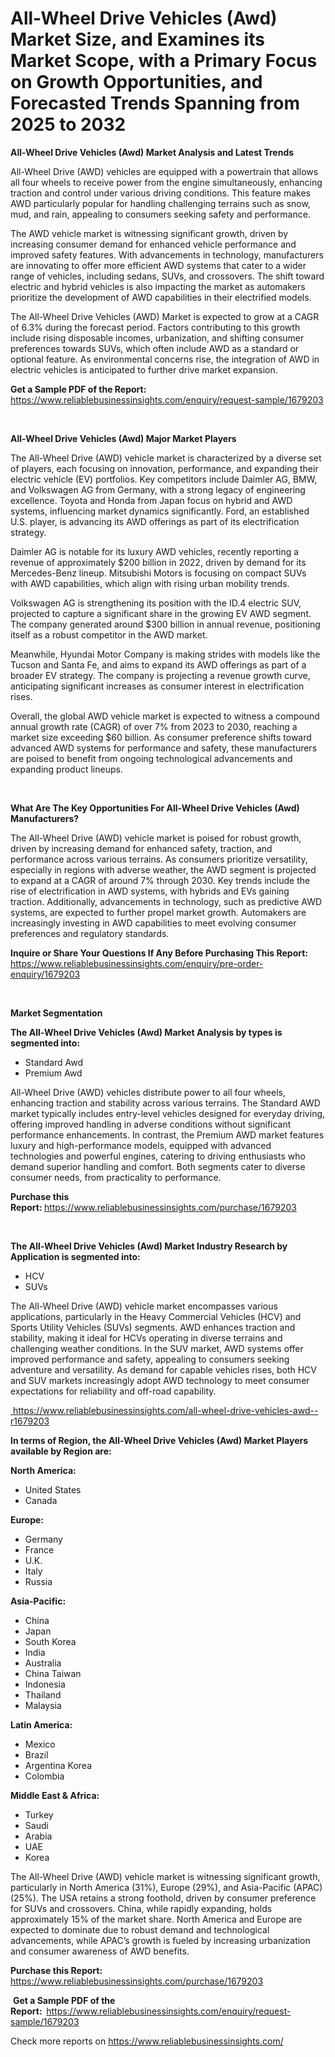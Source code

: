 <p><h1>All-Wheel Drive Vehicles (Awd) Market Size, and Examines its Market Scope, with a Primary Focus on Growth Opportunities, and Forecasted Trends Spanning from 2025 to 2032</h1></p><p><strong>All-Wheel Drive Vehicles (Awd) Market Analysis and Latest Trends</strong></p>
<p><p>All-Wheel Drive (AWD) vehicles are equipped with a powertrain that allows all four wheels to receive power from the engine simultaneously, enhancing traction and control under various driving conditions. This feature makes AWD particularly popular for handling challenging terrains such as snow, mud, and rain, appealing to consumers seeking safety and performance.</p><p>The AWD vehicle market is witnessing significant growth, driven by increasing consumer demand for enhanced vehicle performance and improved safety features. With advancements in technology, manufacturers are innovating to offer more efficient AWD systems that cater to a wider range of vehicles, including sedans, SUVs, and crossovers. The shift toward electric and hybrid vehicles is also impacting the market as automakers prioritize the development of AWD capabilities in their electrified models.</p><p>The All-Wheel Drive Vehicles (AWD) Market is expected to grow at a CAGR of 6.3% during the forecast period. Factors contributing to this growth include rising disposable incomes, urbanization, and shifting consumer preferences towards SUVs, which often include AWD as a standard or optional feature. As environmental concerns rise, the integration of AWD in electric vehicles is anticipated to further drive market expansion.</p></p>
<p><strong>Get a Sample PDF of the Report:&nbsp;</strong> <a href="https://www.reliablebusinessinsights.com/enquiry/request-sample/1679203?utm_campaign=2752&utm_medium=2&utm_source=Github&utm_content=ia&utm_term=24032025&utm_id=all-wheel-drive-vehicles-awd">https://www.reliablebusinessinsights.com/enquiry/request-sample/1679203</a></p>
<p>&nbsp;</p>
<p><strong>All-Wheel Drive Vehicles (Awd) Major Market Players</strong></p>
<p><p>The All-Wheel Drive (AWD) vehicle market is characterized by a diverse set of players, each focusing on innovation, performance, and expanding their electric vehicle (EV) portfolios. Key competitors include Daimler AG, BMW, and Volkswagen AG from Germany, with a strong legacy of engineering excellence. Toyota and Honda from Japan focus on hybrid and AWD systems, influencing market dynamics significantly. Ford, an established U.S. player, is advancing its AWD offerings as part of its electrification strategy.</p><p>Daimler AG is notable for its luxury AWD vehicles, recently reporting a revenue of approximately $200 billion in 2022, driven by demand for its Mercedes-Benz lineup. Mitsubishi Motors is focusing on compact SUVs with AWD capabilities, which align with rising urban mobility trends.</p><p>Volkswagen AG is strengthening its position with the ID.4 electric SUV, projected to capture a significant share in the growing EV AWD segment. The company generated around $300 billion in annual revenue, positioning itself as a robust competitor in the AWD market.</p><p>Meanwhile, Hyundai Motor Company is making strides with models like the Tucson and Santa Fe, and aims to expand its AWD offerings as part of a broader EV strategy. The company is projecting a revenue growth curve, anticipating significant increases as consumer interest in electrification rises.</p><p>Overall, the global AWD vehicle market is expected to witness a compound annual growth rate (CAGR) of over 7% from 2023 to 2030, reaching a market size exceeding $60 billion. As consumer preference shifts toward advanced AWD systems for performance and safety, these manufacturers are poised to benefit from ongoing technological advancements and expanding product lineups.</p></p>
<p>&nbsp;</p>
<p><strong>What Are The Key Opportunities For All-Wheel Drive Vehicles (Awd) Manufacturers?</strong></p>
<p><p>The All-Wheel Drive (AWD) vehicle market is poised for robust growth, driven by increasing demand for enhanced safety, traction, and performance across various terrains. As consumers prioritize versatility, especially in regions with adverse weather, the AWD segment is projected to expand at a CAGR of around 7% through 2030. Key trends include the rise of electrification in AWD systems, with hybrids and EVs gaining traction. Additionally, advancements in technology, such as predictive AWD systems, are expected to further propel market growth. Automakers are increasingly investing in AWD capabilities to meet evolving consumer preferences and regulatory standards.</p></p>
<p><strong>Inquire or Share Your Questions If Any Before Purchasing This Report:</strong> <a href="https://www.reliablebusinessinsights.com/enquiry/pre-order-enquiry/1679203?utm_campaign=2752&utm_medium=2&utm_source=Github&utm_content=ia&utm_term=24032025&utm_id=all-wheel-drive-vehicles-awd">https://www.reliablebusinessinsights.com/enquiry/pre-order-enquiry/1679203</a></p>
<p>&nbsp;</p>
<p><strong>Market Segmentation</strong></p>
<p><strong>The All-Wheel Drive Vehicles (Awd) Market Analysis by types is segmented into:</strong></p>
<p><ul><li>Standard Awd</li><li>Premium Awd</li></ul></p>
<p><p>All-Wheel Drive (AWD) vehicles distribute power to all four wheels, enhancing traction and stability across various terrains. The Standard AWD market typically includes entry-level vehicles designed for everyday driving, offering improved handling in adverse conditions without significant performance enhancements. In contrast, the Premium AWD market features luxury and high-performance models, equipped with advanced technologies and powerful engines, catering to driving enthusiasts who demand superior handling and comfort. Both segments cater to diverse consumer needs, from practicality to performance.</p></p>
<p><strong>Purchase this Report:&nbsp;</strong><a href="https://www.reliablebusinessinsights.com/purchase/1679203?utm_campaign=2752&utm_medium=2&utm_source=Github&utm_content=ia&utm_term=24032025&utm_id=all-wheel-drive-vehicles-awd">https://www.reliablebusinessinsights.com/purchase/1679203</a></p>
<p>&nbsp;</p>
<p><strong>The All-Wheel Drive Vehicles (Awd) Market Industry Research by Application is segmented into:</strong></p>
<p><ul><li>HCV</li><li>SUVs</li></ul></p>
<p><p>The All-Wheel Drive (AWD) vehicle market encompasses various applications, particularly in the Heavy Commercial Vehicles (HCV) and Sports Utility Vehicles (SUVs) segments. AWD enhances traction and stability, making it ideal for HCVs operating in diverse terrains and challenging weather conditions. In the SUV market, AWD systems offer improved performance and safety, appealing to consumers seeking adventure and versatility. As demand for capable vehicles rises, both HCV and SUV markets increasingly adopt AWD technology to meet consumer expectations for reliability and off-road capability.</p></p>
<p><a href="https://www.reliablebusinessinsights.com/all-wheel-drive-vehicles-awd--r1679203?utm_campaign=2752&utm_medium=2&utm_source=Github&utm_content=ia&utm_term=24032025&utm_id=all-wheel-drive-vehicles-awd">&nbsp;https://www.reliablebusinessinsights.com/all-wheel-drive-vehicles-awd--r1679203</a></p>
<p><strong>In terms of Region, the All-Wheel Drive Vehicles (Awd) Market Players available by Region are:</strong></p>
<p>
    <p> <strong> North America: </strong>
        <ul>
            <li>United States</li>
            <li>Canada</li>
        </ul>
        </p> 
    <p> <strong> Europe: </strong>
        <ul>
            <li>Germany</li>
            <li>France</li>
            <li>U.K.</li>
            <li>Italy</li>
            <li>Russia</li>
        </ul>
        </p> 
    <p> <strong> Asia-Pacific: </strong>
        <ul>
            <li>China</li>
            <li>Japan</li>
            <li>South Korea</li>
            <li>India</li>
            <li>Australia</li>
            <li>China Taiwan</li>
            <li>Indonesia</li>
            <li>Thailand</li>
            <li>Malaysia</li>
        </ul>
        </p> 
    <p> <strong> Latin America: </strong>
        <ul>
            <li>Mexico</li>
            <li>Brazil</li>
            <li>Argentina Korea</li>
            <li>Colombia</li>
        </ul>
        </p> 
    <p> <strong> Middle East & Africa: </strong>
        <ul>
            <li>Turkey</li>
            <li>Saudi</li>
            <li>Arabia</li>
            <li>UAE</li>
            <li>Korea</li>
        </ul>
    </p>
    </p>
<p><p>The All-Wheel Drive (AWD) vehicle market is witnessing significant growth, particularly in North America (31%), Europe (29%), and Asia-Pacific (APAC) (25%). The USA retains a strong foothold, driven by consumer preference for SUVs and crossovers. China, while rapidly expanding, holds approximately 15% of the market share. North America and Europe are expected to dominate due to robust demand and technological advancements, while APAC’s growth is fueled by increasing urbanization and consumer awareness of AWD benefits.</p></p>
<p><strong>Purchase this Report: </strong><a href="https://www.reliablebusinessinsights.com/purchase/1679203?utm_campaign=2752&utm_medium=2&utm_source=Github&utm_content=ia&utm_term=24032025&utm_id=all-wheel-drive-vehicles-awd">https://www.reliablebusinessinsights.com/purchase/1679203</a></p>
<p>&nbsp;<strong>Get a Sample PDF of the Report:&nbsp;&nbsp;</strong><a href="https://www.reliablebusinessinsights.com/enquiry/request-sample/1679203?utm_campaign=2752&utm_medium=2&utm_source=Github&utm_content=ia&utm_term=24032025&utm_id=all-wheel-drive-vehicles-awd">https://www.reliablebusinessinsights.com/enquiry/request-sample/1679203</a></p>
<p><strong></strong></p>
<p>Check more reports on <a href="https://www.reliablebusinessinsights.com/?utm_campaign=2752&utm_medium=2&utm_source=Github&utm_content=ia&utm_term=24032025&utm_id=all-wheel-drive-vehicles-awd">https://www.reliablebusinessinsights.com/</a></p>